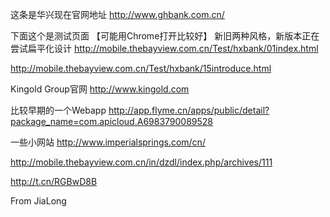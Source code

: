 这条是华兴现在官网地址 
http://www.ghbank.com.cn/ 

下面这个是测试页面 【可能用Chrome打开比较好】
新旧两种风格，新版本正在尝试扁平化设计 
http://mobile.thebayview.com.cn/Test/hxbank/01index.html

http://mobile.thebayview.com.cn/Test/hxbank/15introduce.html

Kingold Group官网
http://www.kingold.com 

比较早期的一个Webapp
http://app.flyme.cn/apps/public/detail?package_name=com.apicloud.A6983790089528

一些小网站
http://www.imperialsprings.com/cn/

http://mobile.thebayview.com.cn/in/dzdl/index.php/archives/111

http://t.cn/RGBwD8B

From JiaLong
